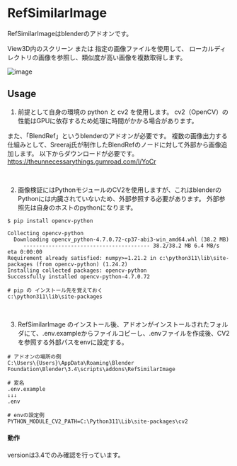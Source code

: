 # RefSimilarImage
RefSimilarImageはblenderのアドオンです。

View3D内のスクリーン または 指定の画像ファイルを使用して、
ローカルディレクトリの画像を参照し、類似度が高い画像を複数取得します。

![image](https://user-images.githubusercontent.com/124477558/226545964-4e0d0bbd-3f6b-49aa-85de-09566885b060.png)

## Usage

1. 前提として自身の環境の python と cv2 を使用します。
cv2（OpenCV）の性能はGPUに依存するため処理に時間がかかる場合があります。

また、「BlendRef」というblenderのアドオンが必要です。
複数の画像出力する仕組みとして、Sreeraj氏が制作したBlendRefのノードに対して外部から画像追加します。
以下からダウンロードが必要です。
https://theunnecessarythings.gumroad.com/l/YoCr

<br>

2. 画像検証にはPythonモジュールのCV2を使用しますが、これはblenderのPythonには内臓されていないため、外部参照する必要があります。
外部参照先は自身のホストのpythonになります。

```
$ pip install opencv-python

Collecting opencv-python
  Downloading opencv_python-4.7.0.72-cp37-abi3-win_amd64.whl (38.2 MB)
     ---------------------------------------- 38.2/38.2 MB 6.4 MB/s eta 0:00:00
Requirement already satisfied: numpy>=1.21.2 in c:\python311\lib\site-packages (from opencv-python) (1.24.2)
Installing collected packages: opencv-python
Successfully installed opencv-python-4.7.0.72

# pip の インストール先を覚えておく
c:\python311\lib\site-packages
```
<br>

3. RefSimilarImage のインストール後、アドオンがインストールされたフォルダにて、.env.exampleからファイルコピーし、.envファイルを作成後、CV2を参照する外部パスをenvに設定する。

```
# アドオンの場所の例
C:\Users\{Users}\AppData\Roaming\Blender Foundation\Blender\3.4\scripts\addons\RefSimilarImage

# 変名
.env.example
↓↓↓
.env

# envの設定例
PYTHON_MODULE_CV2_PATH=C:\Python311\Lib\site-packages\cv2
```

#### 動作
versionは3.4でのみ確認を行っています。

